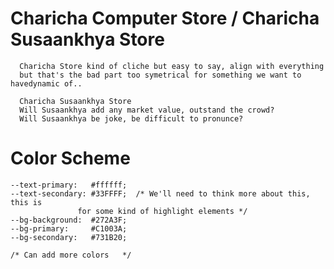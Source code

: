 

Charicha Computer Store / Charicha Susaankhya Store 
===================================================

      Charicha Store kind of cliche but easy to say, align with everything
      but that's the bad part too symetrical for something we want to havedynamic of..

      Charicha Susaankhya Store
      Will Susaankhya add any market value, outstand the crowd?
      Will Susaankhya be joke, be difficult to pronunce?

	


Color Scheme
============
    --text-primary:   #ffffff;
    --text-secondary: #33FFFF;	/* We'll need to think more about this, this is 
				   for some kind of highlight elements */
    --bg-background:  #272A3F;
    --bg-primary:     #C1003A;
    --bg-secondary:   #731B20;

    /* Can add more colors   */



